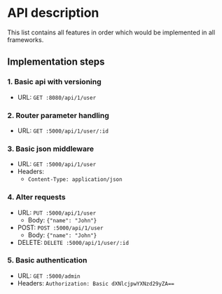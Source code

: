 # API description

This list contains all features in order which would be implemented in all frameworks.

## Implementation steps

### 1. Basic api with versioning
* URL: `GET :8080/api/1/user`

### 2. Router parameter handling
* URL: `GET :5000/api/1/user/:id`

### 3. Basic json middleware
* URL: `GET :5000/api/1/user`
* Headers:
	* `Content-Type: application/json`

### 4. Alter requests
* URL: `PUT :5000/api/1/user`
	* Body: `{"name": "John"}`
* POST: `POST :5000/api/1/user`
	* Body: `{"name": "John"}`
* DELETE: `DELETE :5000/api/1/user/:id`

### 5. Basic authentication
* URL: `GET :5000/admin`
* Headers: `Authorization: Basic dXNlcjpwYXNzd29yZA==`